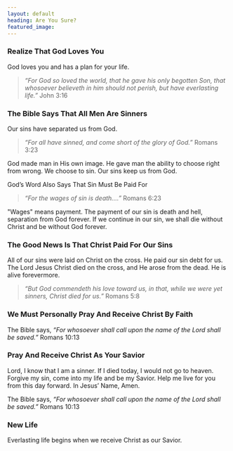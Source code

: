 ```yaml
---
layout: default
heading: Are You Sure?
featured_image: 
---
```


### Realize That God Loves You

God loves you and has a plan for your life.

>  *“For God so loved the world, that he gave his only begotten Son, that whosoever believeth in him should not perish, but have everlasting life.”* John 3:16

### The Bible Says That All Men Are Sinners 

Our sins have separated us from God. 

> *“For all have sinned, and come short of the glory of God.”* Romans 3:23

God made man in His own image. He gave man the ability to choose right from wrong. We  choose to sin. Our sins keep us from God.

God’s Word Also Says That Sin Must Be Paid For

> *“For the wages of sin is death....”* Romans 6:23

"Wages" means payment. The payment of our sin is death and hell, separation from God forever. If we continue in our sin, we shall die without Christ and be without God forever.

### The Good News Is That Christ Paid For Our Sins

All of our sins were laid on Christ on the cross. He paid our sin debt for us. The Lord Jesus Christ died on the cross, and He arose from the dead. He is alive forevermore.

> *“But God commendeth his love toward us, in that, while we were yet sinners, Christ died for us.”* Romans 5:8

### We Must Personally Pray And Receive Christ By Faith

The Bible says, *“For whosoever shall call upon the name of the Lord shall be saved.”* Romans 10:13

### Pray And Receive Christ As Your Savior

Lord, I know that I am a sinner. If I died today, I would not go to heaven. Forgive my sin, come into my life and be my Savior. Help me live for you from this day forward. In Jesus’ Name, Amen.

The Bible says, *“For whosoever shall call upon the name of the Lord shall be saved.”* Romans 10:13

### New Life

Everlasting life begins when we receive Christ as our Savior.
